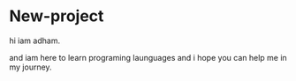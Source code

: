 # New-project
hi iam adham.

and iam here to learn programing launguages 
and i hope you can help me in my journey.
